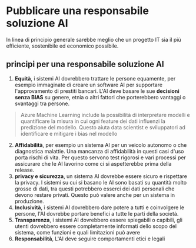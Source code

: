 # Pubblicare una responsabile soluzione AI

In linea di principio generale sarebbe meglio che un progetto IT sia il più efficiente, sostenibile ed economico possibile.

## principi per una responsabile soluzione AI

1. **Equità**, i sistemi AI dovrebbero trattare le persone equamente, per esempio immaginate di creare un software AI per supportare l'approvamento di prestiti bancari. L'AI deve basare le sue **decisioni senza BIAS** su genere, etnia o altri fattori che porterebbero vantaggi o svantaggi tra persone.

> Azure Machine Learning include la possibilità di interpretare modelli e quantificare la misura in cui ogni feature dei dati influenzi la predizione del modello. Questo aiuta data scientist e sviluppatori ad identificare e mitigare i bias nel modello

2. **Affidabilità**, per esempio un sistema AI per un veicolo autonomo o che diagnostica malattie. Una mancanza di affidabilità in questi casi d'uso porta rischi di vita. Per questo servono test rigorosi e vari processi per assicurare che le AI lavorino come ci si aspetterebbe prima della release.
3. **privacy e sicurezza**, un sistema AI dovrebbe essere sicuro e rispettare la privacy. I sistemi su cui si basano le AI sono basati su quantità molto grosse di dati, tra questi potrebbero esserci dei dati personali che devono restare privati. Questo può valere anche per un sistema in produzione.
4. **Inclusività**, i sistemi AI dovrebbero dare potere a tutti e coinvolgere le persone, l'AI dovrebbe portare benefici a tutte le parti della società.
5. **Transparenza**, i sistemi AI dovrebbero essere spiegabili o capibili, gli utenti dovrebbero essere completamente informati dello scopo del sistema, come funzioni e quali limitazioni può avere
6. **Responsabilità**, L'AI deve seguire comportamenti etici e legali
